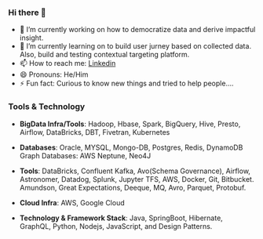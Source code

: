 ### Hi there 👋

- 🔭 I’m currently working on how to democratize data and derive impactful insight.
- 🌱 I’m currently learning on to build user jurney based on collected data. Also, build and testing contextual targeting platform.
- 📫 How to reach me: [Linkedin](https://www.linkedin.com/in/jitendra-sharma-6a863419/)
- 😄 Pronouns: He/Him
- ⚡ Fun fact: Curious to know new things and tried to help people.... 

### Tools & Technology
- **BigData Infra/Tools**:	Hadoop, Hbase, Spark, BigQuery, Hive, Presto, Airflow, DataBricks, DBT, Fivetran, Kubernetes

- **Databases**: 	Oracle, MYSQL, Mongo-DB, Postgres, Redis, DynamoDB
Graph Databases: 	AWS Neptune, Neo4J
- **Tools**: 	DataBricks, Confluent Kafka, Avo(Schema Governance), Airflow, Astronomer, Datadog, Splunk, Jupyter TFS, AWS, Docker, Git, Bitbucket. Amundson, Great Expectations, Deeque, MQ, Avro, Parquet, Protobuf.
- **Cloud Infra**:	AWS, Google Cloud

- **Technology & Framework Stack**: 	Java, SpringBoot, Hibernate, GraphQL, Python, Nodejs, JavaScript, and Design Patterns.

<!--
**jsharma-cn/jsharma-cn** is a ✨ _special_ ✨ repository because its `README.md` (this file) appears on your GitHub profile.

Here are some ideas to get you started:

- 🔭 I’m currently working on ...
- 🌱 I’m currently learning ...
- 👯 I’m looking to collaborate on ...
- 🤔 I’m looking for help with ...
- 💬 Ask me about ...
- 📫 How to reach me: ...
- 😄 Pronouns: ...
- ⚡ Fun fact: ...
-->
